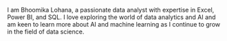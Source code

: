 I am Bhoomika Lohana, a passionate data analyst with expertise in Excel, Power BI, and SQL. I love exploring the world of data analytics and AI and am keen to learn more about AI and machine learning as I continue to grow in the field of data science.

